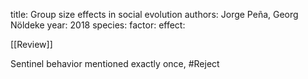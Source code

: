 title: Group size effects in social evolution
authors: Jorge Peña, Georg Nöldeke
year: 2018
species: 
factor: 
effect: 

[[Review]]

Sentinel behavior mentioned exactly once, #Reject 

